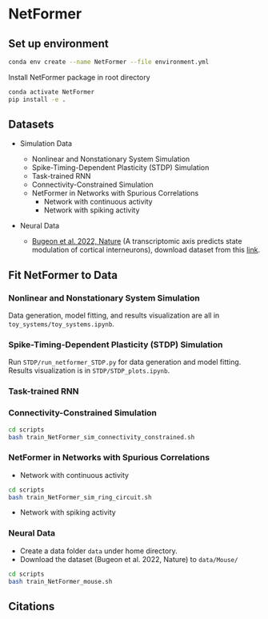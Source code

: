 # NetFormer

## Set up environment

```bash
conda env create --name NetFormer --file environment.yml
```

Install NetFormer package in root directory

```bash
conda activate NetFormer
pip install -e .
```

## Datasets

* Simulation Data
  * Nonlinear and Nonstationary System Simulation
  * Spike-Timing-Dependent Plasticity (STDP) Simulation
  * Task-trained RNN
  * Connectivity-Constrained Simulation
  * NetFormer in Networks with Spurious Correlations
    * Network with continuous activity
    * Network with spiking activity
    
* Neural Data
  * [Bugeon et al. 2022, Nature](https://www.nature.com/articles/s41586-022-04915-7) (A transcriptomic axis predicts state modulation of cortical interneurons), download dataset from this [link](https://figshare.com/articles/dataset/A_transcriptomic_axis_predicts_state_modulation_of_cortical_interneurons/19448531).

## Fit NetFormer to Data

### Nonlinear and Nonstationary System Simulation
Data generation, model fitting, and results visualization are all in `toy_systems/toy_systems.ipynb`. 

### Spike-Timing-Dependent Plasticity (STDP) Simulation
Run `STDP/run_netformer_STDP.py` for data generation and model fitting. Results visualization is in `STDP/STDP_plots.ipynb`. 

### Task-trained RNN

### Connectivity-Constrained Simulation

```bash
cd scripts
bash train_NetFormer_sim_connectivity_constrained.sh
```

### NetFormer in Networks with Spurious Correlations

 * Network with continuous activity

 ```bash
 cd scripts
 bash train_NetFormer_sim_ring_circuit.sh
 ```

 * Network with spiking activity
   

### Neural Data

* Create a data folder `data` under home directory.
* Download the dataset (Bugeon et al. 2022, Nature) to `data/Mouse/`

```bash
cd scripts
bash train_NetFormer_mouse.sh
```

## Citations
